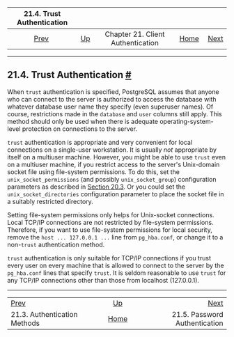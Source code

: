 <!--?xml version="1.0" encoding="UTF-8" standalone="no"?-->

|                 21.4. Trust Authentication                |                                                                      |                                   |                                                       |                                                             |
| :-------------------------------------------------------: | :------------------------------------------------------------------- | :-------------------------------: | ----------------------------------------------------: | ----------------------------------------------------------: |
| [Prev](auth-methods.html "21.3. Authentication Methods")  | [Up](client-authentication.html "Chapter 21. Client Authentication") | Chapter 21. Client Authentication | [Home](index.html "PostgreSQL 17devel Documentation") |  [Next](auth-password.html "21.5. Password Authentication") |

***

## 21.4. Trust Authentication [#](#AUTH-TRUST)

When `trust` authentication is specified, PostgreSQL assumes that anyone who can connect to the server is authorized to access the database with whatever database user name they specify (even superuser names). Of course, restrictions made in the `database` and `user` columns still apply. This method should only be used when there is adequate operating-system-level protection on connections to the server.

`trust` authentication is appropriate and very convenient for local connections on a single-user workstation. It is usually *not* appropriate by itself on a multiuser machine. However, you might be able to use `trust` even on a multiuser machine, if you restrict access to the server's Unix-domain socket file using file-system permissions. To do this, set the `unix_socket_permissions` (and possibly `unix_socket_group`) configuration parameters as described in [Section 20.3](runtime-config-connection.html "20.3. Connections and Authentication"). Or you could set the `unix_socket_directories` configuration parameter to place the socket file in a suitably restricted directory.

Setting file-system permissions only helps for Unix-socket connections. Local TCP/IP connections are not restricted by file-system permissions. Therefore, if you want to use file-system permissions for local security, remove the `host ... 127.0.0.1 ...` line from `pg_hba.conf`, or change it to a non-`trust` authentication method.

`trust` authentication is only suitable for TCP/IP connections if you trust every user on every machine that is allowed to connect to the server by the `pg_hba.conf` lines that specify `trust`. It is seldom reasonable to use `trust` for any TCP/IP connections other than those from localhost (127.0.0.1).

***

|                                                           |                                                                      |                                                             |
| :-------------------------------------------------------- | :------------------------------------------------------------------: | ----------------------------------------------------------: |
| [Prev](auth-methods.html "21.3. Authentication Methods")  | [Up](client-authentication.html "Chapter 21. Client Authentication") |  [Next](auth-password.html "21.5. Password Authentication") |
| 21.3. Authentication Methods                              |         [Home](index.html "PostgreSQL 17devel Documentation")        |                               21.5. Password Authentication |

